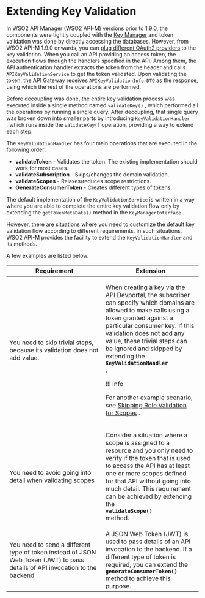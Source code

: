 # Extending Key Validation

In WSO2 API Manager (WSO2 API-M) versions prior to 1.9.0, the components were tightly coupled with the [Key Manager](https://docs.wso2.com/display/AM200/Key+Concepts#KeyConcepts-KeyManager) and token validation was done by directly accessing the databases. However, from WSO2 API-M 1.9.0 onwards, you can [plug different OAuth2 providers](https://docs.wso2.com/display/AM260/Configuring+a+Third-Party+Key+Manager) to the key validation. When you call an API providing an access token, the execution flows through the handlers specified in the API. Among them, the API authentication handler extracts the token from the header and calls `APIKeyValidationService` to get the token validated. Upon validating the token, the API Gateway receives `APIKeyValidationInforDTO` as the response, using which the rest of the operations are performed.

Before decoupling was done, the entire key validation process was executed inside a single method named `validateKey()` , which performed all the operations by running a single query. After decoupling, that single query was broken down into smaller parts by introducing `KeyValidationHandler` , which runs inside the `validateKey()` operation, providing a way to extend each step.

The `KeyValidationHandler` has four main operations that are executed in the following order:

-   **validateToken** - Validates the token. The existing implementation should work for most cases.
-   **validateSubscription** - Skips/changes the domain validation.
-   **validateScopes** - Relaxes/reduces scope restrictions.
-   **GenerateConsumerToken** - Creates different types of tokens.

The default implementation of the `KeyValidationService` is written in a way where you are able to complete the entire key validation flow only by extending the `getTokenMetaData()` method in the `KeyManagerInterface` .

However, there are situations where you need to customize the default key validation flow according to different requirements. In such situations, WSO2 API-M provides the facility to extend the `KeyValidationHandler` and its methods.

A few examples are listed below.

<table>
<colgroup>
<col width="50%" />
<col width="50%" />
</colgroup>
<thead>
<tr class="header">
<th>Requirement</th>
<th>Extension</th>
</tr>
</thead>
<tbody>
<tr class="odd">
<td>You need to skip trivial steps, because its validation does not add value.</td>
<td><p>When creating a key via the API Devportal, the subscriber can specify which domains are allowed to make calls using a token granted against a particular consumer key. If this validation does not add any value, these trivial steps can be ignored and skipped by extending the <strong><code>               KeyValidationHandler              </code></strong> .</p>
!!! info
<p>For another example scenario, see <a href="_Extending_Scope_Validation_">Skipping Role Validation for Scopes</a> .</p>
</td>
</tr>
<tr class="even">
<td>You need to avoid going into detail when validating scopes</td>
<td><p>Consider a situation where a scope is assigned to a resource and you only need to verify if the token that is used to access the API has at least one or more scopes defined for that API without going into much detail. This requirement can be achieved by extending the <strong><code>               validateScope()              </code></strong> method.</p></td>
</tr>
<tr class="odd">
<td>You need to send a different type of token instead of JSON Web Token (JWT) to pass details of API invocation to the backend</td>
<td>A JSON Web Token (JWT) is used to pass details of an API invocation to the backend. If a different type of token is required, you can extend the <strong><code>              generateConsumerToken()             </code></strong> method to achieve this purpose.</td>
</tr>
</tbody>
</table>


